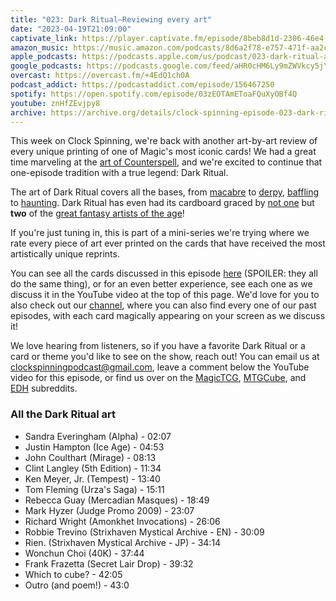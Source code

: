 ```yaml
---
title: "023: Dark Ritual—Reviewing every art"
date: "2023-04-19T21:09:00"
captivate_link: https://player.captivate.fm/episode/8beb8d1d-2306-46e4-a458-ba3a6164c9f6
amazon_music: https://music.amazon.com/podcasts/8d6a2f78-e757-471f-aa2c-47afe84c72db/episodes/2cece976-beb0-4f80-9361-b945510778f6/clock-spinning%E2%80%94magic-the-gathering-history-023-dark-ritual-art-review
apple_podcasts: https://podcasts.apple.com/us/podcast/023-dark-ritual-art-review/id1611106302?i=1000609741612
google_podcasts: https://podcasts.google.com/feed/aHR0cHM6Ly9mZWVkcy5jYXB0aXZhdGUuZm0vY2xvY2stc3Bpbm5pbmcv/episode/OGJlYjhkMWQtMjMwNi00NmU0LWE0NTgtYmEzYTYxNjRjOWY2
overcast: https://overcast.fm/+4EdQ1ch0A
podcast_addict: https://podcastaddict.com/episode/156467250
spotify: https://open.spotify.com/episode/03zEOTAmEToaFQuXyOBf4Q
youtube: znHfZEvjpy8
archive: https://archive.org/details/clock-spinning-episode-023-dark-ritual-art-review
---
```


This week on Clock Spinning, we're back with another art-by-art review of every unique printing of one of Magic's most iconic cards! We had a great time marveling at the [art of Counterspell](https://youtu.be/899KkVCpekM), and we're excited to continue that one-episode tradition with a true legend: Dark Ritual.

The art of Dark Ritual covers all the bases, from [macabre](https://scryfall.com/card/usg/127/dark-ritual) to [derpy](https://scryfall.com/card/ice/120/dark-ritual), [baffling](https://scryfall.com/card/g09/1/dark-ritual) to [haunting](https://scryfall.com/card/sta/89/ja/%E6%9A%97%E9%BB%92%E3%81%AE%E5%84%80%E5%BC%8F). Dark Ritual has even had its cardboard graced by [not one](https://scryfall.com/card/mmq/129/dark-ritual) but **two** of the [great fantasy artists of the age](https://scryfall.com/card/sld/1170/dark-ritual)!

If you're just tuning in, this is part of a mini-series we're trying where we rate every piece of art ever printed on the cards that have received the most artistically unique reprints.

You can see all the cards discussed in this episode [here](https://scryfall.com/search?q=dark+ritual+unique%3Aart+prefer%3Aoldest&unique=cards&order=released&dir=asc) (SPOILER: they all do the same thing), or for an even better experience, see each one as we discuss it in the YouTube video at the top of this page. We'd love for you to also check out our [channel](https://www.youtube.com/@clockspinning), where you can also find every one of our past episodes, with each card magically appearing on your screen as we discuss it!

We love hearing from listeners, so if you have a favorite Dark Ritual or a card or theme you'd like to see on the show, reach out! You can email us at clockspinningpodcast@gmail.com, leave a comment below the YouTube video for this episode, or find us over on the [MagicTCG](https://www.reddit.com/r/magicTCG/), [MTGCube](https://www.reddit.com/r/mtgcube/), and [EDH](https://www.reddit.com/r/EDH/) subreddits.

### All the Dark Ritual art

* Sandra Everingham (Alpha) - 02:07
* Justin Hampton (Ice Age) - 04:53
* John Coulthart (Mirage) - 08:13
* Clint Langley (5th Edition) - 11:34
* Ken Meyer, Jr. (Tempest) - 13:40
* Tom Fleming (Urza's Saga) - 15:11
* Rebecca Guay (Mercadian Masques) - 18:49
* Mark Hyzer (Judge Promo 2009) - 23:07
* Richard Wright (Amonkhet Invocations) - 26:06
* Robbie Trevino (Strixhaven Mystical Archive - EN) - 30:09
* Rien. (Strixhaven Mystical Archive - JP) - 34:14
* Wonchun Choi (40K) - 37:44
* Frank Frazetta (Secret Lair Drop) - 39:32
* Which to cube? - 42:05
* Outro (and poem!) - 43:0